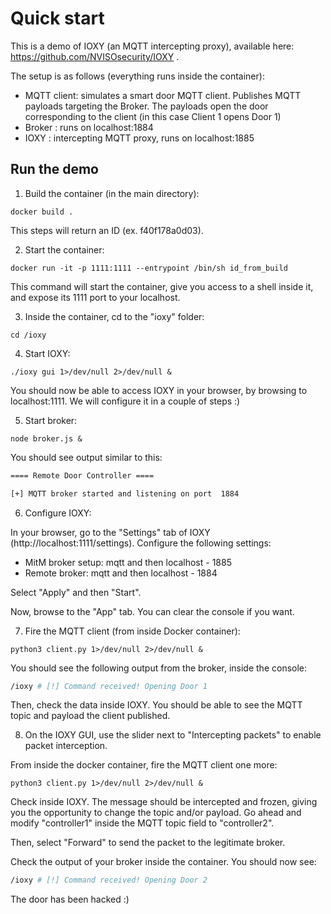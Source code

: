 # Quick start

This is a demo of IOXY (an MQTT intercepting proxy), available here: https://github.com/NVISOsecurity/IOXY .

The setup is as follows (everything runs inside the container):

*   MQTT client: simulates a smart door MQTT client. Publishes MQTT payloads targeting the Broker. The payloads open the door corresponding to the client (in this case Client 1 opens Door 1)
*   Broker : runs on localhost:1884
*   IOXY : intercepting MQTT proxy, runs on localhost:1885

## Run the demo

1.  Build the container (in the main directory):

`docker build .`

This steps will return an ID (ex. f40f178a0d03).

2.  Start the container:

`docker run -it -p 1111:1111 --entrypoint /bin/sh id_from_build`

This command will start the container, give you access to a shell inside it, and expose its 1111 port to your localhost.

3.  Inside the container, cd to the "ioxy" folder:

`cd /ioxy`

4.  Start IOXY:

`./ioxy gui 1>/dev/null 2>/dev/null &`

You should now be able to access IOXY in your browser, by browsing to localhost:1111. We will configure it in a couple of steps :)

5.  Start broker:

`node broker.js &`

You should see output similar to this:

```bash
==== Remote Door Controller ====

[+] MQTT broker started and listening on port  1884
```

6.  Configure IOXY:

In your browser, go to the "Settings" tab of IOXY (http://localhost:1111/settings). Configure the following settings:

*   MitM broker setup: mqtt and then localhost - 1885
*   Remote broker: mqtt and then localhost - 1884

Select "Apply" and then "Start".

Now, browse to the "App" tab. You can clear the console if you want.

7.  Fire the MQTT client (from inside Docker container):

`python3 client.py 1>/dev/null 2>/dev/null &`

You should see the following output from the broker, inside the console:

```bash
/ioxy # [!] Command received! Opening Door 1

```

Then, check the data inside IOXY. You should be able to see the MQTT topic and payload the client published.

8.  On the IOXY GUI, use the slider next to "Intercepting packets" to enable packet interception.

From inside the docker container, fire the MQTT client one more:

`python3 client.py 1>/dev/null 2>/dev/null &`

Check inside IOXY. The message should be intercepted and frozen, giving you the opportunity to change the topic and/or payload. Go ahead and modify "controller1" inside the MQTT topic field to "controller2".

Then, select "Forward" to send the packet to the legitimate broker.

Check the output of your broker inside the container. You should now see:

```bash
/ioxy # [!] Command received! Opening Door 2
```

The door has been hacked :)
